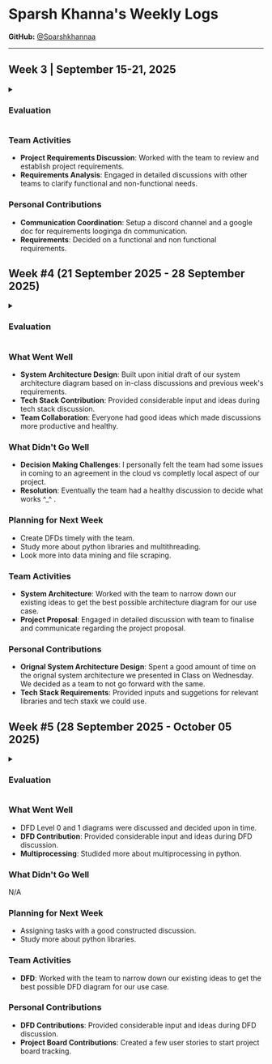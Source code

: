 # Sparsh Khanna's Weekly Logs

**GitHub:** [@Sparshkhannaa](https://github.com/Sparshkhannaa)

---

## Week 3 | September 15-21, 2025

<details>
  <summary><h3>Evaluation</h3></summary>

![E71811CD-4677-4DC1-BE84-21A49EC3229B](https://github.com/user-attachments/assets/995a966b-8f6a-428f-9ba1-327201ed5232)


</details>

### Team Activities
- **Project Requirements Discussion**: Worked with the team to review and establish project requirements.  
- **Requirements Analysis**: Engaged in detailed discussions with other teams to clarify functional and non-functional needs.  

### Personal Contributions
- **Communication Coordination**: Setup a discord channel and a google doc for requirements looginga dn communication.  
- **Requirements**: Decided on a functional and non functional requirements.



## Week #4 (21 September 2025 - 28 September 2025)
<details>
  <summary><h3>Evaluation</h3></summary>
  
---![9C9A62FC-929A-4852-AC3B-1A2BD66E10E5](https://github.com/user-attachments/assets/5cb2e290-764d-47c9-8f93-9110210ea25b)

</details>

### What Went Well
  - **System Architecture Design**: Built upon initial draft of our system architecture diagram based on in-class discussions and previous week's requirements.
  - **Tech Stack Contribution**: Provided considerable input and ideas during tech stack discussion.
  - **Team Collaboration**: Everyone had good ideas which made discussions more productive and healthy.

  ### What Didn't Go Well
  - **Decision Making Challenges**: I personally felt the team had some issues in coming to an agreement in the cloud vs completly local aspect of our project.
  - **Resolution**: Eventually the team had a healthy discussion to decide what works ^_^ .

  ### Planning for Next Week
  - Create DFDs timely with the team.
  - Study more about python libraries and multithreading.
  - Look more into data mining and file scraping.
### Team Activities
- **System Architecture**: Worked with the team to narrow down our existing ideas to get the best possible architecture diagram for our use case.  
- **Project Proposal**: Engaged in detailed discussion with team to finalise and communicate regarding the project proposal.  

### Personal Contributions
- **Orignal System Architecture Design**: Spent a good amount of time on the orignal system architecture we presented in Class on Wednesday. We decided as a team to not go forward with the same.  
- **Tech Stack Requirements**: Provided inputs and suggetions for relevant libraries and tech staxk we could use.


## Week #5 (28 September 2025 - October 05 2025)
<details>
  <summary><h3>Evaluation</h3></summary>


![99D1327B-6DFA-468A-B910-537E28AEBB96](https://github.com/user-attachments/assets/0929edc8-c0cd-41cc-a686-e2c6a08d8088)
</details>

### What Went Well
  - DFD Level 0 and 1 diagrams were discussed and decided upon in time.
  - **DFD Contribution**: Provided considerable input and ideas during DFD discussion.
  - **Multiprocessing**: Studided more about multiprocessing in python.

  ### What Didn't Go Well
N/A
  ### Planning for Next Week
  - Assigning tasks with a good constructed discussion.
  - Study more about python libraries.

### Team Activities
- **DFD**: Worked with the team to narrow down our existing ideas to get the best possible DFD diagram for our use case.  

### Personal Contributions
- **DFD Contributions**: Provided considerable input and ideas during DFD discussion. 
- **Project Board Contributions**: Created a few user stories to start project board tracking.

